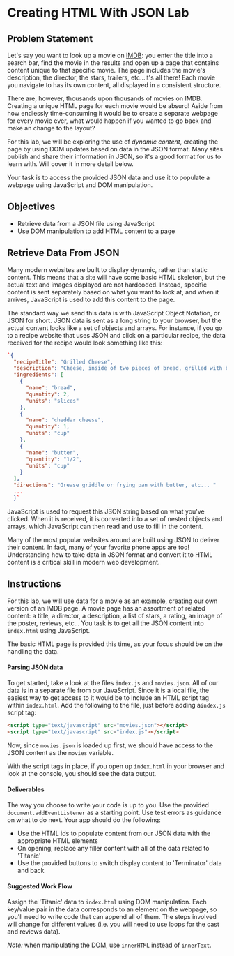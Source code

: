 # Creating HTML With JSON Lab

## Problem Statement

Let's say you want to look up a movie on [IMDB](http://www.imdb.com/): you
enter the title into a search bar, find the movie in the results and open up a
page that contains content unique to that specific movie. The page includes the
movie's description, the director, the stars, trailers, etc...it's all there!
Each movie you navigate to has its own content, all displayed in a consistent
structure.

There are, however, thousands upon thousands of movies on IMDB. Creating a
unique HTML page for each movie would be absurd! Aside from how endlessly
time-consuming it would be to create a separate webpage for every movie ever,
what would happen if you wanted to go back and make an change to the layout?

For this lab, we will be exploring the use of _dynamic content_, creating the
page by using DOM updates based on data in the JSON format. Many sites publish
and share their information in JSON, so it's a good format for us to learn
with. Will cover it in more detail below.

Your task is to access the provided JSON data and use it to populate a webpage
using JavaScript and DOM manipulation.

## Objectives

* Retrieve data from a JSON file using JavaScript
* Use DOM manipulation to add HTML content to a page

## Retrieve Data From JSON

Many modern websites are built to display dynamic, rather than static content.
This means that a site will have some basic HTML skeleton, but the actual text
and images displayed are not hardcoded. Instead, specific content is sent
separately based on what you want to look at, and when it arrives,
JavaScript is used to add this content to the page.

The standard way we send this data is with JavaScript Object Notation, or JSON
for short. JSON data is sent as a long string to your browser, but the actual
content looks like a set of objects and arrays.  For instance, if you go to a
recipe website that uses JSON and click on a particular recipe, the data
received for the recipe would look something like this:

```json
`{
  "recipeTitle": "Grilled Cheese",
  "description": "Cheese, inside of two pieces of bread, grilled with butter",
  "ingredients": [
    {
      "name": "bread",
      "quantity": 2,
      "units": "slices"
    },
    {
      "name": "cheddar cheese",
      "quantity": 1,
      "units": "cup"
    },
    {
      "name": "butter",
      "quantity": "1/2",
      "units": "cup"
    }
  ],
  "directions": "Grease griddle or frying pan with butter, etc... "
  ...
  }`
```

JavaScript is used to request this JSON string based on what you've clicked.
When it is received, it is converted into a set of nested objects and arrays,
which JavaScript can then read and use to fill in the content.

Many of the most popular websites around are built using JSON to deliver their
content. In fact, many of your favorite phone apps are too!  Understanding how
to take data in JSON format and convert it to HTML content is a critical skill
in modern web development.

## Instructions

For this lab, we will use data for a movie as an example, creating our own
version of an IMDB page. A movie page has an assortment of related content: a
title, a director, a description, a list of stars, a rating, an image of the
poster, reviews, etc... You task is to get all the JSON content into
`index.html` using JavaScript.

The basic HTML page is provided this time, as your focus should be on the
handling the data.

#### Parsing JSON data

To get started, take a look at the files `index.js` and `movies.json`. All of
our data is in a separate file from our JavaScript. Since it is a local file,
the easiest way to get access to it would be to include an HTML script tag
within `index.html`. Add the following to the file, just before adding a`index.js`
script tag:

```html
<script type="text/javascript" src="movies.json"></script>
<script type="text/javascript" src="index.js"></script>
```

Now, since `movies.json` is loaded up first, we should have access to the JSON
content as the `movies` variable.

With the script tags in place, if you open up `index.html` in your browser and
look at the console, you should see the data output.

#### Deliverables

The way you choose to write your code is up to you. Use the provided
`document.addEventListener` as a starting point. Use test errors as guidance on
what to do next. Your app should do the following:

* Use the HTML ids to populate content from our JSON data with the appropriate
HTML elements
* On opening, replace any filler content with all of the data related to 'Titanic'
* Use the provided buttons to switch display content to 'Terminator' data and back

#### Suggested Work Flow

Assign the 'Titanic' data to `index.html` using DOM manipulation.  Each
key/value pair in the data corresponds to an element on the webpage, so you'll
need to write code that can append all of them.  The steps involved will change
for different values (i.e. you will need to use loops for the cast and reviews
data).

*Note:* when manipulating the DOM, use `innerHTML` instead of `innerText`.
